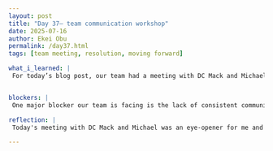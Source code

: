 ```yaml
---
layout: post
title: "Day 37– team communication workshop"
date: 2025-07-16
author: Ekei Obu 
permalink: /day37.html
tags: [team meeting, resolution, moving forward]

what_i_learned: |
 For today’s blog post, our team had a meeting with DC Mack and Michael, where we discussed some of the challenges we've been facing. This made me realize that, as a group, we haven’t been communicating as effectively as we    should, especially when it comes to updating each other on our accomplishments, the specific progress we’ve made, and how that progress aligns with the group’s overall goals. From this discussion, I learned that we can        improve our communication by regularly sharing daily updates on our progress and achievements.f our writing to improve the overall flow and clarity. This involved reorganizing some sections to better align with the narrative  of our study and ensure that each part logically builds on the   previous one.


blockers: |
 One major blocker our team is facing is the lack of consistent communication and updates on individual progress. This gap makes it difficult for us to coordinate effectively, track our collective progress, and ensure that     everyone’s efforts align with our group goals. Without regular check-ins or clear communication channels, misunderstandings and delays occur, slowing down our overall progress. 

reflection: |
 Today's meeting with DC Mack and Michael was an eye-opener for me and the team. It became clear that our communication has not been as effective as it needs to be for us to reach our group goals efficiently. I realized that   without regular updates on individual progress and achievements, it’s difficult for everyone to stay aligned and motivated. This experience taught me the importance of transparent and consistent communication within a team.

--- 
```

